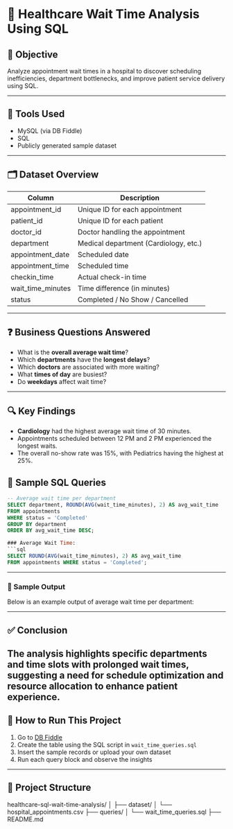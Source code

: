 # 🏥 Healthcare Wait Time Analysis Using SQL

## 📌 Objective

Analyze appointment wait times in a hospital to discover scheduling inefficiencies, department bottlenecks, and improve patient service delivery using SQL.

---

## 🧰 Tools Used
- MySQL (via DB Fiddle)
- SQL
- Publicly generated sample dataset

---

## 🗂️ Dataset Overview

| Column | Description |
|--------|-------------|
| appointment_id | Unique ID for each appointment |
| patient_id | Unique ID for each patient |
| doctor_id | Doctor handling the appointment |
| department | Medical department (Cardiology, etc.) |
| appointment_date | Scheduled date |
| appointment_time | Scheduled time |
| checkin_time | Actual check-in time |
| wait_time_minutes | Time difference (in minutes) |
| status | Completed / No Show / Cancelled |

---

## ❓ Business Questions Answered

- What is the **overall average wait time**?
- Which **departments** have the **longest delays**?
- Which **doctors** are associated with more waiting?
- What **times of day** are busiest?
- Do **weekdays** affect wait time?

---
## 🔍 Key Findings
- **Cardiology** had the highest average wait time of 30 minutes.
- Appointments scheduled between 12 PM and 2 PM experienced the longest waits.
- The overall no-show rate was 15%, with Pediatrics having the highest at 25%.

## 🧾 Sample SQL Queries
```sql
-- Average wait time per department
SELECT department, ROUND(AVG(wait_time_minutes), 2) AS avg_wait_time
FROM appointments
WHERE status = 'Completed'
GROUP BY department
ORDER BY avg_wait_time DESC;

### Average Wait Time:
```sql
SELECT ROUND(AVG(wait_time_minutes), 2) AS avg_wait_time 
FROM appointments WHERE status = 'Completed';
```
---
### 📸 Sample Output

Below is an example output of average wait time per department:




---
## ✅ Conclusion

The analysis highlights specific departments and time slots with prolonged wait times, suggesting a need for schedule optimization and resource allocation to enhance patient experience.
---
## 🚀 How to Run This Project

1. Go to [DB Fiddle](https://www.db-fiddle.com/)
2. Create the table using the SQL script in `wait_time_queries.sql`
3. Insert the sample records or upload your own dataset
4. Run each query block and observe the insights
---
## 📂 Project Structure

healthcare-sql-wait-time-analysis/
│
├── dataset/
│ └── hospital_appointments.csv
├── queries/
│ └── wait_time_queries.sql
├── README.md

